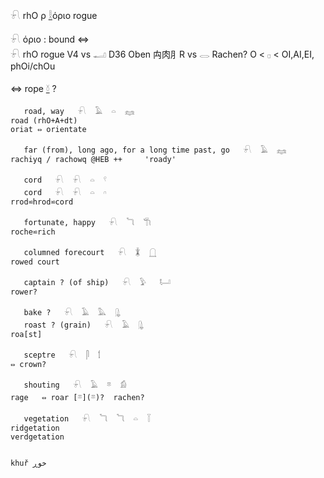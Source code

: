 𓍯 rhO ρ [𓎛](𓎛)όριο rogue  

𓍯 όριο : bound ⇔  
𓍯 rhO rogue V4 vs 𓂝 D36 Oben 禸肉⺼R vs 𓂋 Rachen? O < 𓊪 < OI,AI,EI, phOi/chOu  

⇔ rope  [𓍱](𓍱) ?  

```  
   road, way   𓍯  𓄿  𓏏  𓈐  
road (rhO+A+dt)  
oriat ⇔ orientate  

   far (from), long ago, for a long time past, go   𓍯  𓄿  𓈐  
rachiyq / rachowq @HEB ++     'roady'  

   cord   𓍯  𓍯  𓏏  𓍢  
   cord   𓍯  𓍯  𓏏  𓎆  
rrod⋍hrod⋍cord  

   fortunate, happy   𓍯  𓆓  𓇆  
roche⋍rich  

   columned forecourt   𓍯  𓇇  𓉸  
rowed court  

   captain ? (of ship)   𓍯  𓅱   𓂡  
rower?  

   bake ?   𓍯  𓄿  𓅓  𓊮  
   roast ? (grain)   𓍯  𓄿  𓊮  
roa[st]  

   sceptre   𓍯  𓋴  𓌀  
⇔ crown?  

   shouting   𓍯  𓄿  𓎼  𓀁  
rage   ⇔ roar [𓎼](𓎼)?  rachen?  

   vegetation   𓍯  𓆓  𓆓  𓏏  𓇅  
ridgetation  
verdgetation  


khuř خوڕ  

```  